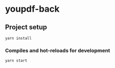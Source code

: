 # youpdf-back

## Project setup
```
yarn install
```

### Compiles and hot-reloads for development
```
yarn start 

```
